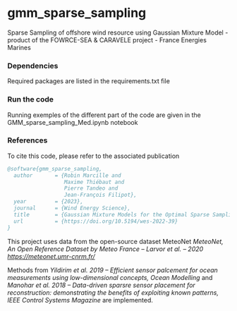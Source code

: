 # gmm_sparse_sampling
Sparse Sampling of offshore wind resource using Gaussian Mixture Model - product of the FOWRCE-SEA &amp; CARAVELE project - France Energies Marines


### Dependencies
Required packages are listed in the requirements.txt file

### Run the code
Running exemples of the different part of the code are given in the GMM_sparse_sampling_Med.ipynb notebook

### References
To cite this code, please refer to the associated publication

```bibtex
@software{gmm_sparse_sampling,
  author       = {Robin Marcille and
                  Maxime Thiébaut and
                  Pierre Tandeo and
                  Jean-François Filipot},
  year		   = {2023},
  journal	   = {Wind Energy Science},
  title        = {Gaussian Mixture Models for the Optimal Sparse Sampling of Offshore Wind Resource},
  url          = {https://doi.org/10.5194/wes-2022-39}
}
```

This project uses data from the open-source dataset MeteoNet 
*MeteoNet, An Open Reference Dataset by Meteo France – Larvor et al. – 2020* *https://meteonet.umr-cnrm.fr/*

Methods from 
*Yildirim et al. 2019 – Efficient sensor palcement for ocean measurements using low-dimensional concepts, Ocean Modelling* 
and 
*Manohar et al. 2018 – Data-driven sparsre sensor placement for reconstruction: demonstrating the benefits of exploiting known patterns, IEEE Control Systems Magazine* 
are implemented.
